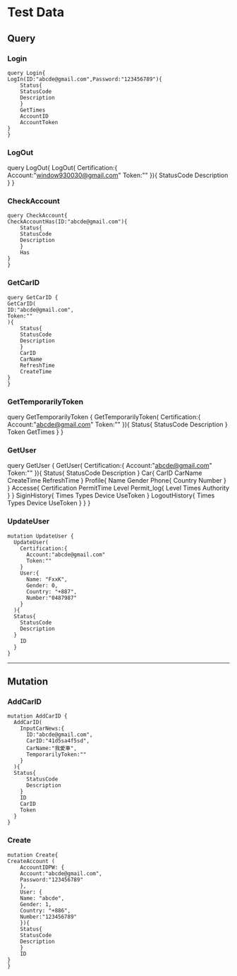 # Test Data

## Query

### Login

    query Login{
    LogIn(ID:"abcde@gmail.com",Password:"123456789"){
        Status{
        StatusCode
        Description
        }
        GetTimes
        AccountID
        AccountToken
    }
    }
### LogOut

  query LogOut{
    LogOut(
      Certification:{
        Account:"window930030@gmail.com"
        Token:""
      }){
        StatusCode
        Description
    }
  }

### CheckAccount

    query CheckAccount{
    CheckAccountHas(ID:"abcde@gmail.com"){
        Status{
        StatusCode
        Description
        }
        Has
    }
    }

### GetCarID

    query GetCarID {
    GetCarID(
    ID:"abcde@gmail.com",
    Token:""
    ){
        Status{
        StatusCode
        Description
        }
        CarID
        CarName
        RefreshTime
        CreateTime
    }
    }

### GetTemporarilyToken

query GetTemporarilyToken {
  GetTemporarilyToken(
	Certification:{
      Account:"abcde@gmail.com"
      Token:""
  }){
    Status{
      StatusCode
      Description
    }
    Token
    GetTimes
  }
}


### GetUser

 query GetUser {
  GetUser(
   Certification:{
      Account:"abcde@gmail.com"
      Token:""
  }){
    Status{
      StatusCode
      Description
    }
    Car{
      CarID
      CarName
    	CreateTime
      RefreshTime
    }
    Profile{
      Name
      Gender
      Phone{
        Country
        Number
      }
    }
    Accesse{
      Certification
      PermitTime
      Level
      Permit_log{
        Level
        Times
        Authority
      }
    }
    SiginHistory{
      Times
      Types
      Device
      UseToken
    }
    LogoutHistory{
      Times
      Types
      Device
      UseToken
    }
  }
}

### UpdateUser

    mutation UpdateUser {
      UpdateUser(
        Certification:{
          Account:"abcde@gmail.com"
          Token:""
        }
        User:{
          Name: "FxxK",
          Gender: 0,
          Country: "+887",
          Number:"0487987"
        }
      ){
      Status{
        StatusCode
        Description
      } 
        ID
      }
    }

---

## Mutation

### AddCarID

    mutation AddCarID {
      AddCarID(
        InputCarNews:{
          ID:"abcde@gmail.com",
          CarID:"41d5sa4f5sd",
          CarName:"我愛車",
          TemporarilyToken:""
        }
      ){
      Status{
          StatusCode
          Description
        }
        ID
        CarID
        Token
      }
    }

### Create

    mutation Create{
    CreateAccount (
        AccountIDPW: {
        Account:"abcde@gmail.com",
        Password:"123456789"
        },
        User: {
        Name: "abcde",
        Gender: 1,
        Country: "+886",
        Number:"123456789"
        }){
        Status{
        StatusCode
        Description
        }
        ID
    }
    }